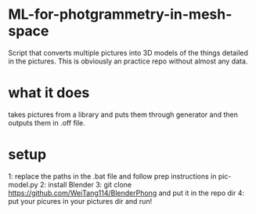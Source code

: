 # ML-for-photgrammetry-in-mesh-space
Script that converts multiple pictures into 3D models of the things detailed in the pictures. This is obviously an practice repo without almost any data.

# what it does
takes pictures from a library and puts
them through generator and then outputs them in .off file.

# setup
1: replace the paths in the .bat file and follow prep instructions in pic-model.py
2: install Blender
3: git clone https://github.com/WeiTang114/BlenderPhong and put it in the repo dir
4: put your picures in your pictures dir and run! 

